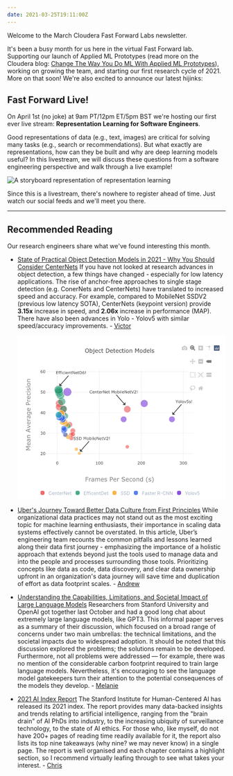 ```yaml
---
date: 2021-03-25T19:11:00Z
---
```


Welcome to the March Cloudera Fast Forward Labs newsletter.

It's been a busy month for us here in the virtual Fast Forward lab. Supporting our launch of Applied ML Prototypes (read more on the Cloudera blog: [Change The Way You Do ML With Applied ML Prototypes](https://blog.cloudera.com/kickstart-ai-use-cases-with-new-applied-machine-learning-prototypes/)), working on growing the team, and starting our first research cycle of 2021. More on that soon! We're also excited to announce our latest hijinks:

## Fast Forward Live!

On April 1st (no joke) at 9am PT/12pm ET/5pm BST we're hosting our first ever live stream: **Representation Learning for Software Engineers**.

Good representations of data (e.g., text, images) are critical for solving many tasks (e.g., search or recommendations). But what exactly are representations, how can they be built and why are deep learning models useful? In this livestream, we will discuss these questions from a software engineering perspective and walk through a live example!

![A storyboard representation of representation learning](/images/hugo/representationlearning.png)

Since this is a livestream, there's nowhere to register ahead of time. Just watch our social feeds and we'll meet you there.

---

## Recommended Reading

Our research engineers share what we've found interesting this month.

- [State of Practical Object Detection Models in 2021 - Why You Should Consider CenterNets](https://victordibia.com/blog/state-of-object-detection/)
  If you have not looked at research advances in object detection, a few things have changed - especially for low latency applications. The rise of anchor-free approaches to single stage detection (e.g. ConerNets and CenterNets) have translated to increased speed and accuracy. For example, compared to MobileNet SSDV2 (previous low latency SOTA), CenterNets (keypoint version) provide **3.15x** increase in speed, and **2.06x** increase in performance (MAP). There have also been advances in Yolo - Yolov5 with similar speed/accuracy improvements. - [Victor](https://twitter.com/vykthur)

  ![A scatterchart of precision against speed for various object detection models](/images/hugo/object-detection-scatter-1616699806.png)

- [Uber's Journey Toward Better Data Culture from First Principles](https://eng.uber.com/ubers-journey-toward-better-data-culture-from-first-principles/)
  While organizational data practices may not stand out as the most exciting topic for machine learning enthusiasts, their importance in scaling data systems effectively cannot be overstated. In this article, Uber’s engineering team recounts the common pitfalls and lessons learned along their data first journey - emphasizing the importance of a holistic approach that extends beyond just the tools used to manage data and into the people and processes surrounding those tools. Prioritizing concepts like data as code, data discovery, and clear data ownership upfront in an organization's data journey will save time and duplication of effort as data footprint scales. - [Andrew](https://www.linkedin.com/in/andrew-r-reed/)

- [Understanding the Capabilities, Limitations, and Societal Impact of Large Language Models](https://arxiv.org/abs/2102.02503)
  Researchers from Stanford University and OpenAI got together last October and had a good long chat about extremely large language models, like GPT3. This informal paper serves as a summary of their discussion, which focused on a broad range of concerns under two main umbrellas: the technical limitations, and the societal impacts due to widespread adoption. It should be noted that this discussion explored the problems; the solutions remain to be developed. Furthermore, not all problems were addressed — for example, there was no mention of the considerable carbon footprint required to train large language models. Nevertheless, it's encouraging to see the language model gatekeepers turn their attention to the potential consequences of the models they develop. - [Melanie](http://www.linkedin.com/in/melanierbeck)

- [2021 AI Index Report](https://hai.stanford.edu/research/ai-index-2021)
  The Stanford Institute for Human-Centered AI has released its 2021 index. The report provides many data-backed insights and trends relating to artificial intelligence, ranging from the "brain drain" of AI PhDs into industry, to the increasing ubiquity of surveillance technology, to the state of AI ethics. For those who, like myself, do not have 200+ pages of reading time readily available for it, the report also lists its top nine takeaways (why nine? we may never know) in a single page. The report is well organised and each chapter contains a highlight section, so I recommend virtually leafing through to see what takes your interest. - [Chris](https://twitter.com/_cjwallace)
